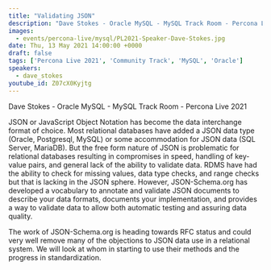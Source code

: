 ```yaml
---
title: "Validating JSON"
description: "Dave Stokes - Oracle MySQL - MySQL Track Room - Percona Live 2021"
images:
  - events/percona-live/mysql/PL2021-Speaker-Dave-Stokes.jpg
date: Thu, 13 May 2021 14:00:00 +0000
draft: false
tags: ['Percona Live 2021', 'Community Track', 'MySQL', 'Oracle']
speakers:
  - dave_stokes
youtube_id: Z07cX0Kyjtg
---
```


Dave Stokes - Oracle MySQL - MySQL Track Room - Percona Live 2021

JSON or JavaScript Object Notation has become the data interchange format of choice. Most relational databases have added a JSON data type (Oracle, Postgresql, MySQL) or some accommodation for JSON data (SQL Server, MariaDB). But the free form nature of JSON is problematic for relational databases resulting in compromises in speed, handling of key-value pairs, and general lack of the ability to validate data. RDMS have had the ability to check for missing values, data type checks, and range checks but that is lacking in the JSON sphere. However, JSON-Schema.org has developed a vocabulary to annotate and validate JSON documents to describe your data formats, documents your implementation, and provides a way to validate data to allow both automatic testing and assuring data quality.

The work of JSON-Schema.org is heading towards RFC status and could very well remove many of the objections to JSON data use in a relational system. We will look at whom in starting to use their methods and the progress in standardization.